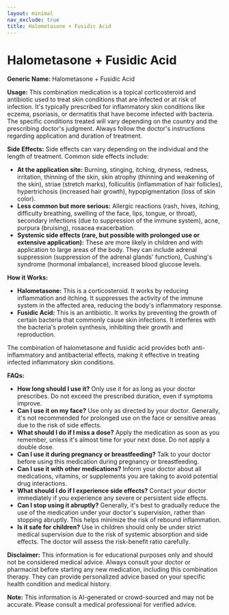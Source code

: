 ```yaml
---
layout: minimal
nav_exclude: true
title: Halometasone + Fusidic Acid
---
```


# Halometasone + Fusidic Acid

**Generic Name:** Halometasone + Fusidic Acid

**Usage:** This combination medication is a topical corticosteroid and antibiotic used to treat skin conditions that are infected or at risk of infection.  It's typically prescribed for inflammatory skin conditions like eczema, psoriasis, or dermatitis that have become infected with bacteria.  The specific conditions treated will vary depending on the country and the prescribing doctor's judgment.  Always follow the doctor's instructions regarding application and duration of treatment.

**Side Effects:**  Side effects can vary depending on the individual and the length of treatment.  Common side effects include:

* **At the application site:** Burning, stinging, itching, dryness, redness, irritation, thinning of the skin, skin atrophy (thinning and weakening of the skin),  striae (stretch marks),  folliculitis (inflammation of hair follicles),  hypertrichosis (increased hair growth),  hypopigmentation (loss of skin color).
* **Less common but more serious:** Allergic reactions (rash, hives, itching, difficulty breathing, swelling of the face, lips, tongue, or throat), secondary infections (due to suppression of the immune system), acne,  purpura (bruising),  rosacea exacerbation.
* **Systemic side effects (rare, but possible with prolonged use or extensive application):**  These are more likely in children and with application to large areas of the body. They can include adrenal suppression (suppression of the adrenal glands' function), Cushing's syndrome (hormonal imbalance), increased blood glucose levels.


**How it Works:**

* **Halometasone:** This is a corticosteroid. It works by reducing inflammation and itching.  It suppresses the activity of the immune system in the affected area, reducing the body's inflammatory response.
* **Fusidic Acid:** This is an antibiotic.  It works by preventing the growth of certain bacteria that commonly cause skin infections.  It interferes with the bacteria's protein synthesis, inhibiting their growth and reproduction.

The combination of halometasone and fusidic acid provides both anti-inflammatory and antibacterial effects, making it effective in treating infected inflammatory skin conditions.


**FAQs:**

* **How long should I use it?**  Only use it for as long as your doctor prescribes.  Do not exceed the prescribed duration, even if symptoms improve.
* **Can I use it on my face?**  Use only as directed by your doctor.  Generally, it's not recommended for prolonged use on the face or sensitive areas due to the risk of side effects.
* **What should I do if I miss a dose?**  Apply the medication as soon as you remember, unless it's almost time for your next dose.  Do not apply a double dose.
* **Can I use it during pregnancy or breastfeeding?**  Talk to your doctor before using this medication during pregnancy or breastfeeding.
* **Can I use it with other medications?**  Inform your doctor about all medications, vitamins, or supplements you are taking to avoid potential drug interactions.
* **What should I do if I experience side effects?**  Contact your doctor immediately if you experience any severe or persistent side effects.
* **Can I stop using it abruptly?**  Generally, it's best to gradually reduce the use of the medication under your doctor's supervision, rather than stopping abruptly.  This helps minimize the risk of rebound inflammation.
* **Is it safe for children?**  Use in children should only be under strict medical supervision due to the risk of systemic absorption and side effects.  The doctor will assess the risk-benefit ratio carefully.

**Disclaimer:** This information is for educational purposes only and should not be considered medical advice.  Always consult your doctor or pharmacist before starting any new medication, including this combination therapy. They can provide personalized advice based on your specific health condition and medical history.


**Note:** This information is AI-generated or crowd-sourced and may not be accurate. Please consult a medical professional for verified advice.